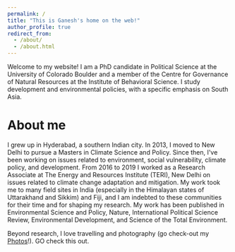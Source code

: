 ```yaml
---
permalink: /
title: "This is Ganesh's home on the web!"
author_profile: true
redirect_from: 
  - /about/
  - /about.html
---
```


Welcome to my website! I am a PhD candidate in Political Science at the University of Colorado Boulder and a member of the Centre for Governance of Natural Resources at the Institute of Behavioral Science. I study development and environmental policies, with a specific emphasis on South Asia.


About me
======
I grew up in Hyderabad, a southern Indian city. In 2013, I moved to New Delhi to pursue a Masters in Climate Science and Policy. Since then, I've been working on issues related to environment, social vulnerability, climate policy, and development. From 2016 to 2019 I worked as a Research Associate at The Energy and Resources Institute (TERI), New Delhi on issues related to climate change adaptation and mitigation. My work took me to many field sites in India (especially in the Himalayan states of Uttarakhand and Sikkim) and Fiji, and I am indebted to these communities for their time and for shaping my research. My work has been published in Environmental Science and Policy, Nature, International Political Science Review, Environmental Development, and Science of the Total Environment.

Beyond research, I love travelling and photography (go check-out my [Photos](/photos/)!). GO check this out.
